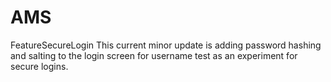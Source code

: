 # AMS
FeatureSecureLogin
This current minor update is adding password hashing and salting to the login screen for username test as an experiment for secure logins. 


